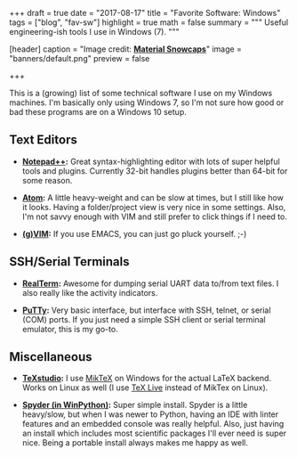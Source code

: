 +++
draft = true
date = "2017-08-17"
title = "Favorite Software: Windows"
tags = ["blog", "fav-sw"]
highlight = true
math = false
summary = """
Useful engineering-ish tools I use in Windows (7).
"""

[header]
  caption = "Image credit: [**Material Snowcaps**](http://7bna.net/images/material-wallpaper/material-wallpaper-22.jpg)"
  image = "banners/default.png"
  preview = false

+++

This is a (growing) list of some technical software I use on my Windows machines. I'm basically only using Windows 7, so I'm not sure how good or bad these programs are on a Windows 10 setup. 

## Text Editors

- **[Notepad++](https://notepad-plus-plus.org/download):** Great syntax-highlighting editor with lots of super helpful tools and plugins. Currently 32-bit handles plugins better than 64-bit for some reason.


- **[Atom](https://atom.io/):** A little heavy-weight and can be slow at times, but I still like how it looks. Having a folder/project view is very nice in some settings. Also, I'm not savvy enough with VIM and still prefer to click things if I need to.


- **[(g)VIM](http://www.vim.org/download.php):** If you use EMACS, you can just go pluck yourself. ;-)

## SSH/Serial Terminals

- **[RealTerm](https://sourceforge.net/projects/realterm/?source=navbar):** Awesome for dumping serial UART data to/from text files. I also really like the activity indicators.


- **[PuTTy](http://www.putty.org/):** Very basic interface, but interface with SSH, telnet, or serial (COM) ports. If you just need a simple SSH client or serial terminal emulator, this is my go-to.

## Miscellaneous

- **[TeXstudio](http://www.texstudio.org/):** I use [MikTeX](https://miktex.org/) on Windows for the actual LaTeX backend. Works on Linux as well (I use [TeX Live](https://www.tug.org/texlive/) instead of MikTex on Linux).

- **[Spyder (in WinPython)](https://winpython.github.io/):** Super simple install. Spyder is a little heavy/slow, but when I was newer to Python, having an IDE with linter features and an embedded console was really helpful. Also, just having an install which includes most scientific packages I'll ever need is super nice. Being a portable install always makes me happy as well.
